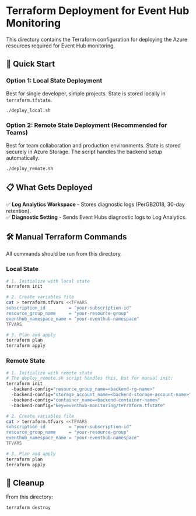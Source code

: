 # Terraform Deployment for Event Hub Monitoring

This directory contains the Terraform configuration for deploying the Azure resources required for Event Hub monitoring.

## 🚀 Quick Start

### Option 1: Local State Deployment

Best for single developer, simple projects. State is stored locally in `terraform.tfstate`.

```bash
./deploy_local.sh
```

### Option 2: Remote State Deployment (Recommended for Teams)

Best for team collaboration and production environments. State is stored securely in Azure Storage. The script handles the backend setup automatically.

```bash
./deploy_remote.sh
```

## 📋 What Gets Deployed

✅ **Log Analytics Workspace** - Stores diagnostic logs (PerGB2018, 30-day retention).  
✅ **Diagnostic Setting** - Sends Event Hubs diagnostic logs to Log Analytics.

## 🛠️ Manual Terraform Commands

All commands should be run from this directory.

### Local State

```bash
# 1. Initialize with local state
terraform init

# 2. Create variables file
cat > terraform.tfvars <<TFVARS
subscription_id         = "your-subscription-id"
resource_group_name     = "your-resource-group"
eventhub_namespace_name = "your-eventhub-namespace"
TFVARS

# 3. Plan and apply
terraform plan
terraform apply
```

### Remote State

```bash
# 1. Initialize with remote state
# The deploy_remote.sh script handles this, but for manual init:
terraform init 
  -backend-config="resource_group_name=<backend-rg-name>" 
  -backend-config="storage_account_name=<backend-storage-account-name>" 
  -backend-config="container_name=<backend-container-name>" 
  -backend-config="key=eventhub-monitoring/terraform.tfstate"

# 2. Create variables file
cat > terraform.tfvars <<TFVARS
subscription_id         = "your-subscription-id"
resource_group_name     = "your-resource-group"
eventhub_namespace_name = "your-eventhub-namespace"
TFVARS

# 3. Plan and apply
terraform plan
terraform apply
```

## 🧹 Cleanup

From this directory:

```bash
terraform destroy
```
